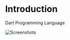 <!-- https://www.youtube.com/watch?v=5xlVP04905w&t=9621s -->

# Introduction

Dart Programming Language

![Screenshots](https://github.com/Dedizainal/Dart-Programming/blob/master/assets/images/dart.jpg)
